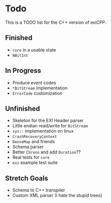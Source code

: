 # Todo

This is a TODO list for the C++ version of exiCPP.

## Finished

- `core` in a usable state
- `NBitInt`

## In Progress

- Produce event codes
- `*BitStream` implementation
- `ErrorCode` customization

## Unfinished

- Skeleton for the EXI Header parser
- Little endian read/write for `BitStream`
- `sys::` implementation on linux
- `CrashRecoveryContext`
- `DenseMap` and friends
- Schema parser
- Better `Chrono` and add `Duration`??
- Real tests for `core`
- `exi` example test suite
  
## Stretch Goals

- Schema to C++ transpiler
- Custom XML parser (I hate the stupid trees)
